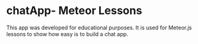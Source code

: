 # chatApp- Meteor Lessons
This app was developed for educational purposes. It is used for Meteor.js lessons to show how easy is to build a chat app.

